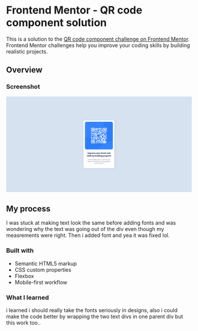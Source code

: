 # Frontend Mentor - QR code component solution

This is a solution to the [QR code component challenge on Frontend Mentor](https://www.frontendmentor.io/challenges/qr-code-component-iux_sIO_H). Frontend Mentor challenges help you improve your coding skills by building realistic projects.

## Overview

### Screenshot

![Screnshot](/Screenshot%202025-08-26%20at%2017-48-16%20.png "Qr code")

## My process

I was stuck at making text look the same before adding fonts and was wondering why the text was going out of the div even though my measrements were right. Then i added font and yea it was fixed lol.

### Built with

- Semantic HTML5 markup
- CSS custom properties
- Flexbox
- Mobile-first workflow

### What I learned

i learned i should really take the fonts seriously in designs, also i could make the code better by wrapping the two text divs in one parent div but this work too..
